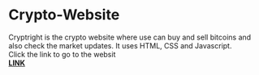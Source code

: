 # Crypto-Website
Cryptright is the crypto website where use can buy and sell bitcoins and also check the market updates. It uses HTML, CSS and Javascript.
<br/>
Click the link to go to the websit  
<a href="https://bhumika-1127.github.io/Crypto-Website/"><strong>LINK</strong></a>
